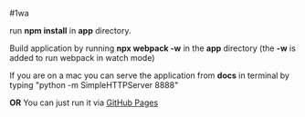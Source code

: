 #1wa

run **npm install** in **app** directory.

Build application by running **npx webpack -w** in the **app** directory (the **-w** is added to run webpack in watch mode)

If you are on a mac you can serve the application from **docs** in terminal by typing "python -m SimpleHTTPServer 8888"

**OR** You can just run it via [GitHub Pages](https://authsci.github.io/surti/)